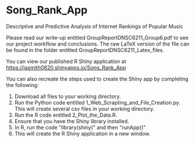 # Song_Rank_App
Descriptive and Predictive Analysis of Internet Rankings of Popular Music

Please read our write-up entitled GroupReportDNSC6211_Group6.pdf to see our project workflow and conclusions. The raw LaTeX version of the file can be found in the folder entitled GroupReportDNSC6211_Latex_files. 

You can view our published R Shiny application at https://jasmith0820.shinyapps.io/Song_Rank_App

You can also recreate the steps used to create the Shiny app by completing the following:  
1) Download all files to your working directory.  
2) Run the Python code entitled 1_Web_Scrapting_and_File_Creation.py. This will create several csv files in your working directory.  
3) Run the R code entitled 2_Plot_the_Data.R.  
4) Ensure that you have the Shiny library installed.  
5) In R, run the code "library(shiny)" and then "runApp()"  
6) This will create the R Shiny application in a new window.   
